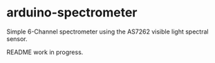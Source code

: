# arduino-spectrometer
Simple 6-Channel spectrometer using the AS7262 visible light spectral sensor.

README work in progress.

